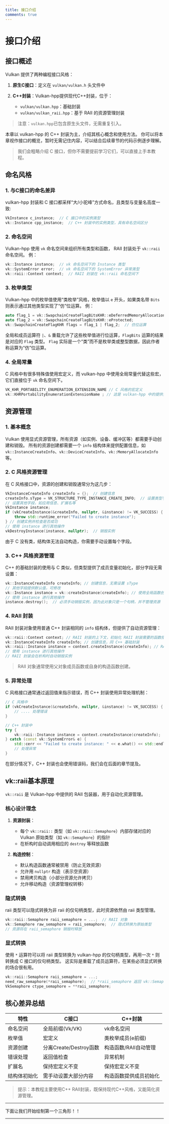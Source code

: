 ```yaml
---
title: 接口介绍
comments: true
---
```

# **接口介绍**

## **接口概述**

Vulkan 提供了两种编程接口风格：

1. **原生C接口**：定义在 `vulkan/vulkan.h` 头文件中

2. **C++封装**：Vulkan-hpp提供现代C++封装，位于：
    - `vulkan/vulkan.hpp`：基础封装
    - `vulkan/vulkan_raii.hpp`：基于 RAII 的资源管理封装

> 注意：`vulkan.hpp`已包含原生头文件，无需重复引入。

本章以 vulkan-hpp 的 C++ 封装为主，介绍其核心概念和使用方法。
你可以将本章视作接口的概览，暂时无需记住内容，可以结合后续章节的代码示例逐步理解。

> 我们会粗略介绍 C 接口，但你不需要提前学习它们，可以直接上手本教程。

## **命名风格**

### 1. 与C接口的命名差异

vulkan-hpp 封装和 C 接口都采样“大/小驼峰”方式命名，且类型与变量名高度一致:

```cpp
VkInstance c_instance;  // C 接口中的实例类型
vk::Instance cpp_instance;  // C++ 封装中的实例类型，具有命名空间区分
```

### 2. 命名空间

Vulkan-hpp 使用 `vk` 命名空间来组织所有类型和函数， RAII 封装处于 `vk::raii` 命名空间。
例：

```cpp
vk::Instance instance;  // vk 命名空间下的 Instance 类型
vk::SystemError error;  // vk 命名空间下的 SystemError 异常类型
vk::raii::Context context;  // RAII 封装在 vk::raii 命名空间下
```

### 3. 枚举类型

Vulkan-hpp 中的枚举值使用“类枚举”风格，枚举值以 `e` 开头，如果类名带 `Bits` 则表示通过其他类型实现了“仿”位运算。
例：

```cpp
auto flag_1 = vk::SwapchainCreateFlagBitsKHR::eDeferredMemoryAllocationEXT;
auto flag_2 = vk::SwapchainCreateFlagBitsKHR::eProtected;
vk::SwapchainCreateFlagKHR flags = flag_1 | flag_2;  // 仿位运算
```

全局和成员运算符 `|`、`&` 重载允许了这些枚举值进行位运算，`FlagBits` 运算的结果是对应的 `Flag` 类型。
`Flag` 实际是一个“类”而不是枚举类或整型数据，因此作者称运算为“仿”位运算。

### 4. 全局常量

C 风格中有很多特殊值使用宏定义，而 vulkan-hpp 中使用全局常量代替这些宏，它们直接位于 `vk` 命名空间下。

```cpp
VK_KHR_PORTABILITY_ENUMERATION_EXTENSION_NAME // C 风格的宏定义
vk::KHRPortabilityEnumerationExtensionName ; // 这是 vulkan-hpp 中的提供全局常量
```

## **资源管理**

### 1. 基本概念

Vulkan 使用显式资源管理，所有资源（如实例、设备、缓冲区等）都需要手动创建和销毁。
所有的资源创建都需要一个 `info` 结构体来提供配置信息，如 `vk::InstanceCreateInfo`、`vk::DeviceCreateInfo`、`vk::MemoryAllocateInfo` 等。

### 2. C 风格资源管理

在 C 风格接口中，资源的创建和销毁通常分为这几步：

```cpp
VkInstanceCreateInfo createInfo = {};  // 创建信息
createInfo.sType = VK_STRUCTURE_TYPE_INSTANCE_CREATE_INFO;  // 设置类型字段 sType
// 设置其他字段，如应用信息、扩展名等
VkInstance instance;
if (vkCreateInstance(&createInfo, nullptr, &instance) != VK_SUCCESS) {
    throw std::runtime_error("Failed to create instance");
} // 创建实例并检查是否成功
// 使用 instance 进行其他操作
vkDestroyInstance(instance, nullptr);  // 销毁实例
```

由于 C 没有类，结构体无法自动构造，你需要手动设置每个字段。

### 3. C++ 风格资源管理

C++ 的基础封装的使用与 C 类似，但类型提供了成员变量初始化，部分字段无需设置：

```cpp
vk::InstanceCreateInfo createInfo; // 创建信息，无需设置 sType
// 其他字段提供默认值，可修改
vk::Instance instance = vk::createInstance(createInfo); // 使用全局函数创建实例
// 使用 instance 进行其他操作
instance.destroy();  // 必须手动销毁实例，因为此对象只是一个句柄，并不管理资源
```

### 4. RAII 封装

RAII 封装对象使用普通 C++ 封装相同的 `info` 结构体，但提供了自动资源管理：

```cpp
vk::raii::Context context; // RAII 封装的上下文，初始化 RAII 封装需要的函数指针
vk::InstanceCreateInfo createInfo; // 创建信息，同 C++ 基础封装
vk::raii::Instance instance = context.createInstance(createInfo); // RAII 封装创建实例
// 使用 instance 进行其他操作
// RAII 封装会在析构时自动销毁实例
```

> RAII 对象通常使用父对象成员函数或自身的构造函数创建。

### 5. 异常处理

C 风格接口通常通过返回值来指示错误，而 C++ 封装使用异常处理机制：

```cpp
// C 风格中
if (vkCreateInstance(&createInfo, nullptr, &instance) != VK_SUCCESS) {
    // .... 处理错误
}

// C++ 封装中
try {
    vk::raii::Instance instance = context.createInstance(createInfo);
} catch (const vk::SystemError& e) {
    std::cerr << "Failed to create instance: " << e.what() << std::endl;
    // 处理异常
}
```

在部分情况下，C++ 封装也会使用错误码，我们会在后面的章节提及。

## **vk::raii基本原理**

`vk::raii` 是 Vulkan-hpp 中提供的 RAII 包装器，用于自动化资源管理。

### 核心设计理念

1. **资源封装**：
    - 每个 `vk::raii::` 类型（如 `vk::raii::Semaphore`）内部存储对应的 Vulkan 原始类型（如 `vk::Semaphore`）的指针
    - 在析构时自动调用相应的 `destroy` 等释放函数

2. **构造控制**：
    - 默认构造函数通常被禁用（防止无效资源）
    - 允许用 `nullptr` 构造（表示空资源）
    - 禁用拷贝构造（小部分资源允许拷贝）
    - 允许移动构造（资源管理权转移）


### 隐式转换

raii 类型可以隐式转换为非 raii 的仅句柄类型，此时资源依然由 raii 类型管理。

```cpp
vk::raii::Semaphore raii_semaphore = ...;  // RAII 对象
vk::Semaphore raw_semaphore = raii_semaphore;  // 隐式转换为原始类型
// 资源将在 raii_semaphore 销毁时释放
```

### 显式转换

使用 `*` 运算符可以将 raii 类型转换为 vulkan-hpp 的仅句柄类型，再用一次 `*` 则转换成 C 接口的仅句柄类型。
这实际是重载了成员运算符，在某些必须显式转换的场合很有用。

```cpp
vk::raii::Semaphore raii_semaphore = ...;
need_raw_semaphore(*raii_semaphore);  // *raii_semaphore 返回 vk::Semaphore&
VkSemaphore ctype_semaphore = **raii_semaphore;
```

## **核心差异总结**

| 特性            | C接口                          | C++封装                       |
|-----------------|-------------------------------|------------------------------|
| 命名空间        | 全局前缀(Vk/VK)               | vk命名空间                   |
| 枚举值          | 宏定义                        | 类枚举成员(e前缀)            |
| 资源创建        | 分离Create/Destroy函数        | 构造函数/RAII自动管理        |
| 错误处理        | 返回值检查                    | 异常机制                     |
| 扩展名          | 保持宏定义不变                | 保持宏定义不变               |
| 结构体初始化    | 需手动设置大部分内容            | 构造函数提供成员初始化        |

> 提示：本教程主要使用C++ RAII封装，既保持现代C++风格，又能简化资源管理。

---

下面让我们开始绘制第一个三角形！！

---
